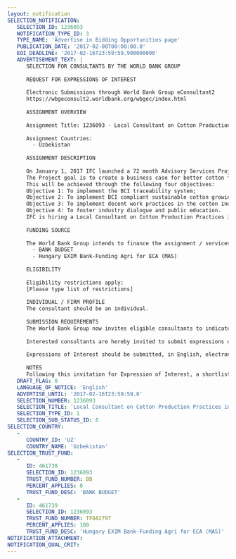 ```yaml
---
layout: notification
SELECTION_NOTIFICATION: 
   SELECTION_ID: 1236093
   NOTIFICATION_TYPE_ID: 3
   TYPE_NAME: 'Advertise in Bidding Opportunities page'
   PUBLICATION_DATE: '2017-02-08T00:00:00.0'
   EOI_DEADLINE: '2017-02-16T23:59:59.900000000'
   ADVERTISEMENT_TEXT: |
      SELECTION FOR CONSULTANTS BY THE WORLD BANK GROUP
      
      REQUEST FOR EXPRESSIONS OF INTEREST
      
      Electronic Submissions through World Bank Group eConsultant2
      https://wbgeconsult2.worldbank.org/wbgec/index.html
      
      ASSIGNMENT OVERVIEW
      
      Assignment Title: 1236093 - Local Consultant on Cotton Production Practices in Cotton Supply Chain
      
      Assignment Countries:
        - Uzbekistan
      
      ASSIGNMENT DESCRIPTION
      
      On January 1, 2017 IFC launched a 72 month Advisory Services Project to facilitate transformations in the cotton sector in Uzbekistan. 
      The Project goal is to create a business case for better cotton farming practices in Uzbekistan by developing and introducing a traceable cotton production system with market-led and demand-driven incentives which eliminate forced labor in cotton production. 
      This will be achieved through the following four objectives:
      Objective 1: To implement the BCI traceability system;
      Objective 2: To implement BCI compliant sustainable cotton growing practices; 
      Objective 3: To implement decent work practices in the cotton industry in Uzbekistan;  
      Objective 4: To foster industry dialogue and public education.
      IFC is hiring a Local Consultant on Cotton Production Practices in Cotton Supply Chain who will support the IFC team on the implementation of the Project.
      
      FUNDING SOURCE
      
      The World Bank Group intends to finance the assignment / services described below under the following:
        - BANK BUDGET
        - Hungary EXIM Bank-Funding Agri for ECA (MAS)
      
      ELIGIBILITY
      
      Eligibility restrictions apply:
      [Please type list of restrictions]
      
      INDIVIDUAL / FIRM PROFILE
      The consultant should be an individual. 
      
      SUBMISSION REQUIREMENTS
      The World Bank Group now invites eligible consultants to indicate their interest in providing the services.  Interested consultants must provide information indicating that they are qualified to perform the services (brochures, description of similar assignments, experience in similar conditions, availability of appropriate skills among staff, etc.).  Please note that the total size of all attachments should be less than 5MB.  
      
      Interested consultants are hereby invited to submit expressions of interest.
      
      Expressions of Interest should be submitted, in English, electronically through World Bank Group eConsultant2 (https://wbgeconsult2.worldbank.org/wbgec/index.html)
      
      NOTES
      Following this invitation for Expression of Interest, a shortlist of qualified firms will be formally invited to submit proposals.  Shortlisting and selection will be subject to the availability of funding.
   DRAFT_FLAG: 0
   LANGUAGE_OF_NOTICE: 'English'
   ADVERTISE_UNTIL: '2017-02-16T23:59:59.0'
   SELECTION_NUMBER: 1236093
   SELECTION_TITLE: 'Local Consultant on Cotton Production Practices in Cotton Supply Chain'
   SELECTION_TYPE_ID: 1
   SELECTION_SUB_STATUS_ID: 8
SELECTION_COUNTRY: 
   - 
      COUNTRY_ID: 'UZ'
      COUNTRY_NAME: 'Uzbekistan'
SELECTION_TRUST_FUND: 
   - 
      ID: 461738
      SELECTION_ID: 1236093
      TRUST_FUND_NUMBER: BB
      PERCENT_APPLIES: 0
      TRUST_FUND_DESC: 'BANK BUDGET'
   - 
      ID: 461739
      SELECTION_ID: 1236093
      TRUST_FUND_NUMBER: TF0A2797
      PERCENT_APPLIES: 100
      TRUST_FUND_DESC: 'Hungary EXIM Bank-Funding Agri for ECA (MAS)'
NOTIFICATION_ATTACHMENT: 
NOTIFICATION_QUAL_CRIT: 
---
```

